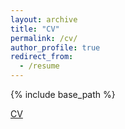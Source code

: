 ```yaml
---
layout: archive
title: "CV"
permalink: /cv/
author_profile: true
redirect_from:
  - /resume
---
```


{% include base_path %}


[CV](http://alexpiche.github.io/files/Piche_Alexandre_CV.pdf)